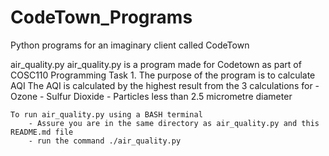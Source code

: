 # CodeTown_Programs
Python programs for an imaginary client called CodeTown


air_quality.py
    air_quality.py is a program made for Codetown as part of COSC110 Programming Task 1.
    The purpose of the program is to calculate AQI
    The AQI is calculated by the highest result from the 3 calculations for
	- Ozone
	- Sulfur Dioxide
	- Particles less than 2.5 micrometre diameter

    To run air_quality.py using a BASH terminal
        - Assure you are in the same directory as air_quality.py and this README.md file
        - run the command ./air_quality.py
